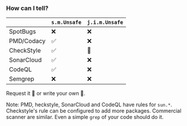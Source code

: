 <!-- markdownlint-disable MD041 -->

### How can I tell?

|            | `s.m.Unsafe` | `j.i.m.Unsafe` |
| ---------- | ------------ | -------------- |
| SpotBugs   | &#x274C;     | &#x274C;       |
| PMD/Codacy | &#x2705;     | &#x274C;       |
| CheckStyle | &#x2705;     | &#x1F527;      |
| SonarCloud | &#x2705;     | &#x274C;       |
| CodeQL     | &#x2705;     | &#x274C;       |
| Semgrep    | &#x274C;     | &#x274C;       |

Request it &#x1F91E; or write your own &#x1F4AA;.

Note: PMD, heckstyle, SonarCloud and CodeQL have rules for
`sun.*`. Checkstyle's rule can be configured to add more
packages. Commercial scanner are similar. Even a simple `grep` of your
code should do it.
